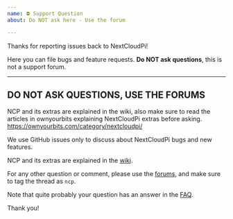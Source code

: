 ```yaml
---
name: ⛔ Support Question
about: Do NOT ask here - Use the forum

---
```


Thanks for reporting issues back to NextCloudPi! 

Here you can file bugs and feature requests. **Do NOT ask questions**, this is not a support forum.

---
DO NOT ASK QUESTIONS, USE THE FORUMS
---

NCP and its extras are explained in the wiki, also make sure to read the articles in ownyourbits explaining NextCloudPi extras before asking. https://ownyourbits.com/category/nextcloudpi/

We use GitHub issues only to discuss about NextCloudPi bugs and new features.

NCP and its extras are explained in the [wiki](https://docs.nextcloudpi.com).

For any other question or comment, please use the [forums](https://help.nextcloud.com/c/support/appliances-docker-snappy-vm), and make sure to tag
the thread as `ncp`.

Note that quite probably your question has an answer in the [FAQ](https://help.nextcloud.com/t/frequently-asked-questions-faq-ncp).

Thank you!
